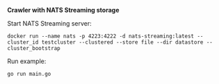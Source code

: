 **Crawler with NATS Streaming storage**

Start NATS Streaming server:

    docker run --name nats -p 4223:4222 -d nats-streaming:latest --cluster_id testcluster --clustered --store file --dir datastore --cluster_bootstrap
    
Run example:

    go run main.go